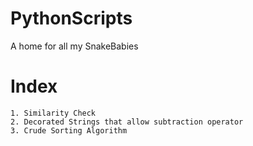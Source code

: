 # PythonScripts
A home for all my SnakeBabies

# Index
	1. Similarity Check
	2. Decorated Strings that allow subtraction operator 
	3. Crude Sorting Algorithm
